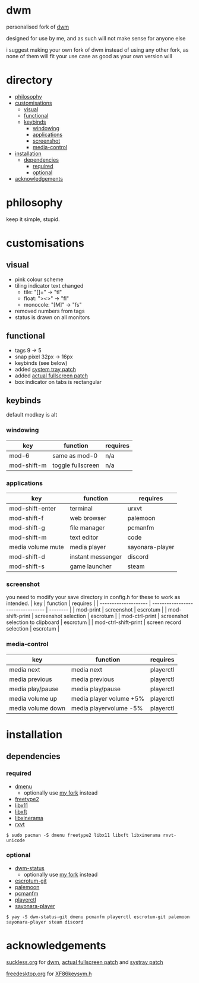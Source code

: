 # dwm
personalised fork of [dwm](https://dwm.suckless.org/)

designed for use by me, and as such will not make sense for anyone else

i suggest making your own fork of dwm instead of using any other fork, as none of them will fit your use case as good as your own version will

# directory
- [philosophy](#philosophy)
- [customisations](#customisations)
    - [visual](#visual)
    - [functional](#functional)
    - [keybinds](#keybinds)
        - [windowing](#windowing)
        - [applications](#applications)
        - [screenshot](#screenshot)
        - [media-control](#media-control)
- [installation](#installation)
    - [dependencies](#dependencies)
        - [required](#required)
        - [optional](#optional)
- [acknowledgements](#acknowledgements)

# philosophy
keep it simple, stupid.
# customisations
## visual
* pink colour scheme
* tiling indicator text changed
    * tile: "[]=" -> "tl"
    * float: "><>" -> "fl"
    * monocole: "[M]" -> "fs"
* removed numbers from tags
* status is drawn on all monitors

## functional
* tags 9 -> 5
* snap pixel 32px -> 16px
* keybinds (see below)
* added [system tray patch](https://dwm.suckless.org/patches/systray/)
* added [actual fullscreen patch](https://dwm.suckless.org/patches/actualfullscreen/)
* box indicator on tabs is rectangular

## keybinds
default modkey is alt

### **windowing**

| key         | function          | requires |
| ----------- | ----------------- | -------- |
| mod-6       | same as mod-0     | n/a      |
| mod-shift-m | toggle fullscreen | n/a      |

### **applications**

| key               | function          | requires        |
| ----------------- | ----------------- | --------------- |
| mod-shift-enter   | terminal          | urxvt           |
| mod-shift-f       | web browser       | palemoon        |
| mod-shift-g       | file manager      | pcmanfm         |
| mod-shift-m       | text editor       | code            |
| media volume mute | media player      | sayonara-player |
| mod-shift-d       | instant messenger | discord         |
| mod-shift-s       | game launcher     | steam           |

### **screenshot**
you need to modify your save directory in config.h for these to work as intended.
| key                  | function                          | requires |
| -------------------- | --------------------------------- | -------- |
| mod-print            | screenshot                        | escrotum |
| mod-shift-print      | screenshot selection              | escrotum |
| mod-ctrl-print       | screenshot selection to clipboard | escrotum |
| mod-ctrl-shift-print | screen record selection           | escrotum |

### **media-control**

| key               | function                | requires  |
| ----------------- | ----------------------- | --------- |
| media next        | media next              | playerctl |
| media previous    | media previous          | playerctl |
| media play/pause  | media play/pause        | playerctl |
| media volume up   | media player volume +5% | playerctl |
| media volume down | media playervolume -5%  | playerctl |

# installation
## dependencies
### **required**
* [dmenu](https://archlinux.org/packages/community/x86_64/dmenu/)
    * optionally use [my fork](https://github.com/theokrueger/dmenu) instead
* [freetype2](https://archlinux.org/packages/extra/x86_64/freetype2/)
* [libx11](https://archlinux.org/packages/extra/x86_64/libx11/)
* [libxft](https://archlinux.org/packages/extra/x86_64/libxft/)
* [libxinerama](https://archlinux.org/packages/extra/x86_64/libxinerama/)
* [rxvt](https://aur.archlinux.org/packages/rxvt/)

```
$ sudo pacman -S dmenu freetype2 libx11 libxft libxinerama rxvt-unicode
```

### **optional**
* [dwm-status](https://dwm.suckless.org/status_monitor/)
    * optionally use [my fork](https://github.com/theokrueger/dwm-bar) instead
* [escrotum-git](https://aur.archlinux.org/packages/escrotum-git/)
* [palemoon](https://aur.archlinux.org/packages/palemoon/)
* [pcmanfm](https://archlinux.org/packages/community/x86_64/pcmanfm/)
* [playerctl](https://archlinux.org/packages/community/x86_64/playerctl/)
* [sayonara-player](https://aur.archlinux.org/packages/sayonara-player/)

```
$ yay -S dwm-status-git dmenu pcmanfm playerctl escrotum-git palemoon sayonara-player steam discord
```

# acknowledgements
[suckless.org](https://suckless.org/) for [dwm](https://dwm.suckless.org/), [actual fullscreen patch](https://dwm.suckless.org/patches/actualfullscreen/) and [systray patch](https://dwm.suckless.org/patches/systray/)

[freedesktop.org](https://freedesktop.org/) for [XF86keysym.h](https://cgit.freedesktop.org/xorg/proto/x11proto/tree/XF86keysym.h)
